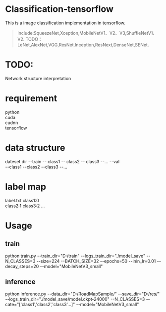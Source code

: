 # Classification-tensorflow
This is a image classification implementation in tensorflow. 
> Include:SqueezeNet,Xception,MobileNetV1、V2、V3,ShuffleNetV1、V2. 
> TODO：LeNet,AlexNet,VGG,ResNet,Inception,ResNext,DenseNet,SENet. 

# TODO:
Network structure interpretation 

# requirement
python  
cuda  
cudnn  
tensorflow  

# data structure
dateset dir 
  --train 
    -- class1 
    -- class2 
    -- class3 
    --... 
  --val  
    --class1 
    --class2 
    --class3 
    --... 
# label map
label.txt 
  class1:0  
  class2:1 
  class3:2 
  ... 
# Usage
## train
python train.py --train_dir="D:/train" 
		--logs_train_dir="./model_save" 
		--N_CLASSES=3 
		--size=224 
		--BATCH_SIZE=32 
		--epochs=50 
		--inin_lr=0.01 
		--decay_steps=20 
		--model="MobileNetV3_small" 
## inference
python inference.py --data_dir="D:/RoadMapSample/" 
		                --save_dir="D:/res/" 
		                --logs_train_dir="./model_save/model.ckpt-24000" 
	                  	--N_CLASSES=3 
	                 	 --cate="['class1','class2','class3'...]" 
		                --model="MobileNetV3_small" 
    


